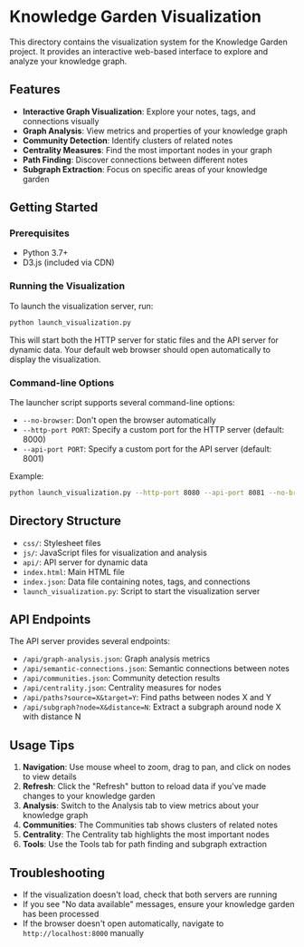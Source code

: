 # Knowledge Garden Visualization

This directory contains the visualization system for the Knowledge Garden project. It provides an interactive web-based interface to explore and analyze your knowledge graph.

## Features

- **Interactive Graph Visualization**: Explore your notes, tags, and connections visually
- **Graph Analysis**: View metrics and properties of your knowledge graph
- **Community Detection**: Identify clusters of related notes
- **Centrality Measures**: Find the most important nodes in your graph
- **Path Finding**: Discover connections between different notes
- **Subgraph Extraction**: Focus on specific areas of your knowledge garden

## Getting Started

### Prerequisites

- Python 3.7+
- D3.js (included via CDN)

### Running the Visualization

To launch the visualization server, run:

```bash
python launch_visualization.py
```

This will start both the HTTP server for static files and the API server for dynamic data. Your default web browser should open automatically to display the visualization.

### Command-line Options

The launcher script supports several command-line options:

- `--no-browser`: Don't open the browser automatically
- `--http-port PORT`: Specify a custom port for the HTTP server (default: 8000)
- `--api-port PORT`: Specify a custom port for the API server (default: 8001)

Example:
```bash
python launch_visualization.py --http-port 8080 --api-port 8081 --no-browser
```

## Directory Structure

- `css/`: Stylesheet files
- `js/`: JavaScript files for visualization and analysis
- `api/`: API server for dynamic data
- `index.html`: Main HTML file
- `index.json`: Data file containing notes, tags, and connections
- `launch_visualization.py`: Script to start the visualization server

## API Endpoints

The API server provides several endpoints:

- `/api/graph-analysis.json`: Graph analysis metrics
- `/api/semantic-connections.json`: Semantic connections between notes
- `/api/communities.json`: Community detection results
- `/api/centrality.json`: Centrality measures for nodes
- `/api/paths?source=X&target=Y`: Find paths between nodes X and Y
- `/api/subgraph?node=X&distance=N`: Extract a subgraph around node X with distance N

## Usage Tips

1. **Navigation**: Use mouse wheel to zoom, drag to pan, and click on nodes to view details
2. **Refresh**: Click the "Refresh" button to reload data if you've made changes to your knowledge garden
3. **Analysis**: Switch to the Analysis tab to view metrics about your knowledge graph
4. **Communities**: The Communities tab shows clusters of related notes
5. **Centrality**: The Centrality tab highlights the most important nodes
6. **Tools**: Use the Tools tab for path finding and subgraph extraction

## Troubleshooting

- If the visualization doesn't load, check that both servers are running
- If you see "No data available" messages, ensure your knowledge garden has been processed
- If the browser doesn't open automatically, navigate to `http://localhost:8000` manually 